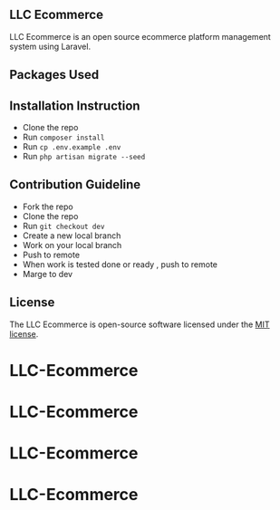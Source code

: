 ## LLC Ecommerce

LLC Ecommerce is an open source ecommerce platform management system using Laravel.

## Packages Used

## Installation Instruction

- Clone the repo
- Run `composer install`
- Run `cp .env.example .env`
- Run `php artisan migrate --seed`

## Contribution Guideline

- Fork the repo
- Clone the repo
- Run `git checkout dev`
- Create a new local branch
- Work on your local branch
- Push to remote
- When work is tested done or ready , push to remote
- Marge to dev

## License

The LLC Ecommerce is open-source software licensed under the [MIT license](https://opensource.org/licenses/MIT).
# LLC-Ecommerce
# LLC-Ecommerce
# LLC-Ecommerce
# LLC-Ecommerce
